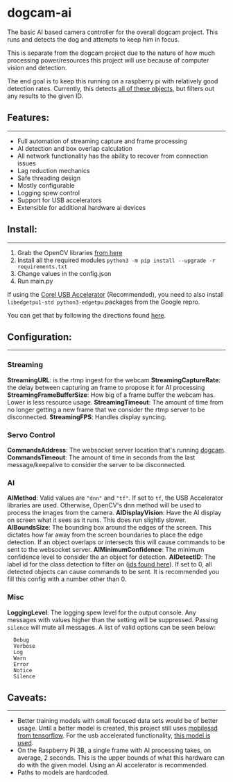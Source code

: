 # dogcam-ai
The basic AI based camera controller for the overall dogcam project. This runs and detects the dog and attempts to keep him in focus.

This is separate from the dogcam project due to the nature of how much processing power/resources this project will use because of computer vision and detection.

The end goal is to keep this running on a raspberry pi with relatively good detection rates. Currently, this detects [all of these objects](https://github.com/tensorflow/models/blob/master/research/object_detection/data/mscoco_label_map.pbtxt), but filters out any results to the given ID.

## Features:
---------------
* Full automation of streaming capture and frame processing
* AI detection and box overlap calculation
* All network functionality has the ability to recover from connection issues
* Lag reduction mechanics
* Safe threading design
* Mostly configurable
* Logging spew control
* Support for USB accelerators
* Extensible for additional hardware ai devices

## Install:
---------------
1. Grab the OpenCV libraries [from here](https://github.com/dlime/Faster_OpenCV_4_Raspberry_Pi)
2. Install all the required modules `python3 -m pip install --upgrade -r requirements.txt`
3. Change values in the config.json
4. Run main.py

If using the [Corel USB Accelerator](https://coral.ai/products/accelerator/) (Recommended), you need to also install `libedgetpu1-std python3-edgetpu` packages from the Google repro.

You can get that by following the directions found [here](https://coral.ai/docs/accelerator/get-started/#on-linux).

## Configuration:
-----------------

### Streaming
**StreamingURL**: is the rtmp ingest for the webcam
**StreamingCaptureRate**: the delay between capturing an frame to propose it for AI processing
**StreamingFrameBufferSize**: How big of a frame buffer the webcam has. Lower is less resource usage.
**StreamingTimeout**: The amount of time from no longer getting a new frame that we consider the rtmp server to be disconnected.
**StreamingFPS**: Handles display syncing.

### Servo Control
**CommandsAddress**: The websocket server location that's running [dogcam](https://github.com/roguedarkjedi/dogcam).
**CommandsTimeout**: The amount of time in seconds from the last message/keepalive to consider the server to be disconnected.

### AI
**AIMethod**: Valid values are `"dnn"` and `"tf"`. If set to `tf`, the USB Accelerator libraries are used. Otherwise, OpenCV's dnn method will be used to process the images from the camera.
**AIDisplayVision**: Have the AI display on screen what it sees as it runs. This does run slightly slower.
**AIBoundsSize**: The bounding box around the edges of the screen. This dictates how far away from the screen boundaries to place the edge detection. If an object overlaps or intersects this will cause commands to be sent to the websocket server.
**AIMinimumConfidence**: The minimum confidence level to consider the an object for detection.
**AIDetectID**: The label id for the class detection to filter on ([ids found here](https://github.com/tensorflow/models/blob/master/research/object_detection/data/mscoco_label_map.pbtxt)). If set to 0, all detected objects can cause commands to be sent. It is recommended you fill this config with a number other than 0.

### Misc
**LoggingLevel**: The logging spew level for the output console. Any messages with values higher than the setting will be suppressed. Passing `silence` will mute all messages. A list of valid options can be seen below:  
```
  Debug
  Verbose
  Log
  Warn
  Error
  Notice
  Silence
```

## Caveats:
---------------
* Better training models with small focused data sets would be of better usage. Until a better model is created, this project still uses [mobilessd from tensorflow](https://github.com/opencv/opencv/wiki/TensorFlow-Object-Detection-API). For the usb accelerated functionality, [this model is used](https://dl.google.com/coral/canned_models/mobilenet_ssd_v2_coco_quant_postprocess_edgetpu.tflite).
* On the Raspberry Pi 3B, a single frame with AI processing takes, on average, 2 seconds. This is the upper bounds of what this hardware can do with the given model. Using an AI accelerator is recommended.
* Paths to models are hardcoded.
